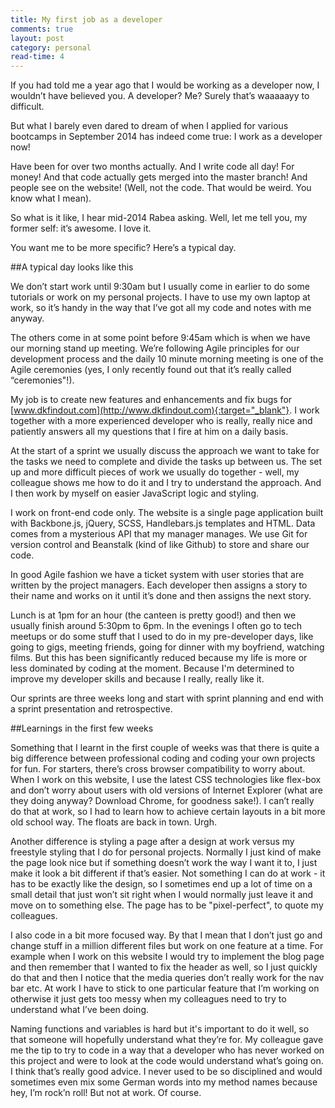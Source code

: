 ```yaml
---
title: My first job as a developer
comments: true
layout: post
category: personal
read-time: 4
---
```


If you had told me a year ago that I would be working as a developer now, I wouldn’t have believed you. A developer? Me? Surely that’s waaaaayy to difficult.

<!--break-->

But what I barely even dared to dream of when I applied for various bootcamps in September 2014 has indeed come true: I work as a developer now! 

Have been for over two months actually. And I write code all day! For money! And that code actually gets merged into the master branch! And people see on the website! (Well, not the code. That would be weird. You know what I mean).

So what is it like, I hear mid-2014 Rabea asking. Well, let me tell you, my former self: it’s awesome. I love it.

You want me to be more specific? Here’s a typical day.

##A typical day looks like this

We don’t start work until 9:30am but I usually come in earlier to do some tutorials or work on my personal projects. I have to use my own laptop at work, so it’s handy in the way that I’ve got all my code and notes with me anyway.

The others come in at some point before 9:45am which is when we have our morning stand up meeting. We’re following Agile principles for our development process and the daily 10 minute morning meeting is one of the Agile ceremonies (yes, I only recently found out that it’s really called “ceremonies"!).

My job is to create new features and enhancements and fix bugs for [www.dkfindout.com](http://www.dkfindout.com){:target="_blank"}. I work together with a more experienced developer who is really, really nice and patiently answers all my questions that I fire at him on a daily basis.

At the start of a sprint we usually discuss the approach we want to take for the tasks we need to complete and divide the tasks up between us. The set up and more difficult pieces of work we usually do together - well, my colleague shows me how to do it and I try to understand the approach. And I then work by myself on easier JavaScript logic and styling.

I work on front-end code only. The website is a single page application built with Backbone.js, jQuery, SCSS, Handlebars.js templates and HTML. Data comes from a mysterious API that my manager manages. We use Git for version control and Beanstalk (kind of like Github) to store and share our code.

In good Agile fashion we have a ticket system with user stories that are written by the project managers. Each developer then assigns a story to their name and works on it until it’s done and then assigns the next story.

Lunch is at 1pm for an hour (the canteen is pretty good!) and then we usually finish around 5:30pm to 6pm. In the evenings I often go to tech meetups or do some stuff that I used to do in my pre-developer days, like going to gigs, meeting friends, going for dinner with my boyfriend, watching films. But this has been significantly reduced because my life is more or less dominated by coding at the moment. Because I'm determined to improve my developer skills and because I really, really like it.

Our sprints are three weeks long and start with sprint planning and end with a sprint presentation and retrospective.

##Learnings in the first few weeks

Something that I learnt in the first couple of weeks was that there is quite a big difference between professional coding and coding your own projects for fun. For starters, there’s cross browser compatibility to worry about. When I work on this website, I use the latest CSS technologies like flex-box and don’t worry about users with old versions of Internet Explorer (what are they doing anyway? Download Chrome, for goodness sake!). I can’t really do that at work, so I had to learn how to achieve certain layouts in a bit more old school way. The floats are back in town. Urgh.

Another difference is styling a page after a design at work versus my freestyle styling that I do for personal projects. Normally I just kind of make the page look nice but if something doesn’t work the way I want it to, I just make it look a bit different if that’s easier. Not something I can do at work - it has to be exactly like the design, so I sometimes end up a lot of time on a small detail that just won’t sit right when I would normally just leave it and move on to something else. The page has to be "pixel-perfect", to quote my colleagues.

I also code in a bit more focused way. By that I mean that I don’t just go and change stuff in a million different files but work on one feature at a time. For example when I work on this website I would try to implement the blog page and then remember that I wanted to fix the header as well, so I just quickly do that and then I notice that the media queries don’t really work for the nav bar etc. At work I have to stick to one particular feature that I’m working on otherwise it just gets too messy when my colleagues need to try to understand what I’ve been doing.

Naming functions and variables is hard but it's important to do it well, so that someone will hopefully understand what they’re for. My colleague gave me the tip to try to code in a way that a developer who has never worked on this project and were to look at the code would understand what’s going on. I think that’s really good advice. I never used to be so disciplined and would sometimes even mix some German words into my method names because hey, I’m rock’n roll! But not at work. Of course.
